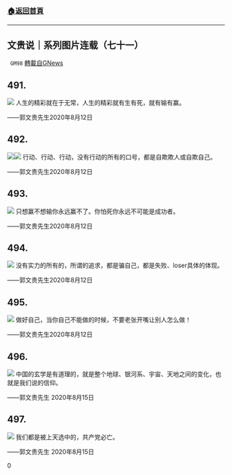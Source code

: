 ###  [:house:返回首頁](https://github.com/ourhimalayas/txt)
---

## 文贵说｜系列图片连载（七十一）
` GM98` [轉載自GNews](https://gnews.org/zh-hans/634708/)

## 491.
![]()![](https://gnews-media-offload.s3.amazonaws.com/wp-content/uploads/2020/12/10040435/502.jpg)
人生的精彩就在于无常，人生的精彩就有生有死，就有输有赢。

——郭文贵先生2020年8月12日

## 492.
![]()![](https://gnews-media-offload.s3.amazonaws.com/wp-content/uploads/2020/12/10040455/504.jpg)![]()![](https://gnews-media-offload.s3.amazonaws.com/wp-content/uploads/2020/12/10040418/501.jpg)
行动、行动、行动，没有行动的所有的口号，都是自欺欺人或自欺自己。

——郭文贵先生2020年8月12日

## 493.
![]()![](https://gnews-media-offload.s3.amazonaws.com/wp-content/uploads/2020/12/10040740/503.jpg)
只想赢不想输你永远赢不了。你怕死你永远不可能是成功者。

——郭文贵先生2020年8月12日

## 494.
![]()![](https://gnews-media-offload.s3.amazonaws.com/wp-content/uploads/2020/12/10040721/505.jpg)
没有实力的所有的，所谓的追求，都是骗自己，都是失败、loser具体的体现。

——郭文贵先生2020年8月12日

## 495.
![]()![](https://gnews-media-offload.s3.amazonaws.com/wp-content/uploads/2020/12/10040730/011.png)
做好自己，当你自己不能做的时候，不要老张开嘴让别人怎么做！

——郭文贵先生2020年8月12日

## 496.
![]()![](https://gnews-media-offload.s3.amazonaws.com/wp-content/uploads/2020/12/10040758/012.jpg)
中国的玄学是有道理的，就是整个地球、银河系、宇宙、天地之间的变化，也就是我们说的信仰。

——郭文贵先生 2020年8月15日

## 497.
![]()![](https://gnews-media-offload.s3.amazonaws.com/wp-content/uploads/2020/12/10041025/013.jpg)
我们都是被上天选中的，共产党必亡。

——郭文贵先生 2020年8月15日

0
